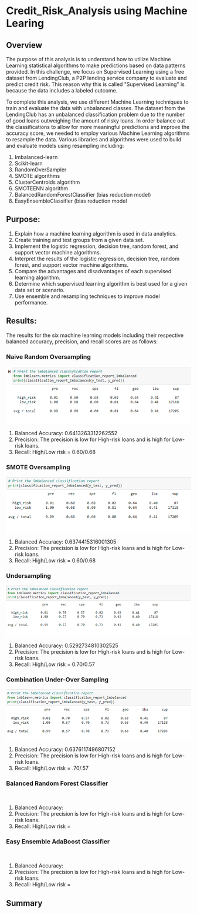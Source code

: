 # Credit_Risk_Analysis using Machine Learing

## Overview
The purpose of this analysis is to understand how to utilize Machine Learning statistical algorithms to make predictions based on data patterns provided. In this challenge, we focus on Supervised Learning using a free dataset from LendingClub, a P2P lending service company to evaluate and predict credit risk. This reason why this is called "Supervised Learning" is because the data includes a labeled outcome.

To complete this analysis, we use different Machine Learning techniques to train and evaluate the data with unbalanced classes. The dataset from the LendingClub has an unbalanced classification problem due to the number of good loans outweighing the amount of risky loans. In order balance out the classifications to allow for more meaningful predictions and improve the accuracy score, we needed to employ various Machine Learning algorithms to resample the data. Various libraries and algorithms were used to build and evaluate models using resampling including:
1. Imbalanced-learn
2. Scikit-learn
3. RandomOverSampler
4. SMOTE algorithms
5. ClusterCentroids algorithm
6. SMOTEENN algorithm
7. BalancedRandomForestClassifier (bias reduction model)
8. EasyEnsembleClassifier (bias reduction model

## Purpose: 
1. Explain how a machine learning algorithm is used in data analytics.
2. Create training and test groups from a given data set.
3. Implement the logistic regression, decision tree, random forest, and support vector machine algorithms.
4. Interpret the results of the logistic regression, decision tree, random forest, and support vector machine algorithms.
5. Compare the advantages and disadvantages of each supervised learning algorithm.
6. Determine which supervised learning algorithm is best used for a given data set or scenario.
7. Use ensemble and resampling techniques to improve model performance.

## Results:
The results for the six machine learning models including their respective balanced accuracy, precision, and recall scores are as follows:      

### Naive Random Oversampling
![Naive Random Oversampling](https://github.com/ashwinihegde28/Credit_Risk_Analysis/blob/main/images/NaiveIRandomOversampling.PNG)     
1. Balanced Accuracy: 0.6413263312262552
2. Precision: The precision is low for High-risk loans and is high for Low-risk loans.
3. Recall: High/Low risk = 0.60/0.68

### SMOTE Oversampling
![SMOTE Oversampling](https://github.com/ashwinihegde28/Credit_Risk_Analysis/blob/main/images/SMOTEOversampling.PNG)     
1. Balanced Accuracy: 0.6374415316001305
2. Precision: The precision is low for High-risk loans and is high for Low-risk loans.
3. Recall: High/Low risk = 0.60/0.68

### Undersampling
![Undersampling](https://github.com/ashwinihegde28/Credit_Risk_Analysis/blob/main/images/Undersampling.PNG)     
1. Balanced Accuracy: 0.5292734810302525
2. Precision:  The precision is low for High-risk loans and is high for Low-risk loans.
3. Recall: High/Low risk = 0.70/0.57

### Combination Under-Over Sampling
![Combination Under-Over Sampling](https://github.com/ashwinihegde28/Credit_Risk_Analysis/blob/main/images/Combination(Over%20and%20Under)Sampling.PNG)     
1. Balanced Accuracy: 0.6376117496807152
2. Precision: The precision is low for High-risk loans and is high for Low-risk loans.
3. Recall: High/Low risk = .70/.57

### Balanced Random Forest Classifier
![]()  
1. Balanced Accuracy: 
2. Precision: The precision is low for High-risk loans and is high for Low-risk loans.
3. Recall: High/Low risk = 

### Easy Ensemble AdaBoost Classifier
![]()
1. Balanced Accuracy: 
2. Precision: The precision is low for High-risk loans and is high for Low-risk loans.
3. Recall: High/Low risk = 


## Summary





